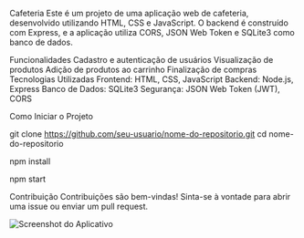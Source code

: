 Cafeteria
Este é um projeto de uma aplicação web de cafeteria, desenvolvido utilizando HTML, CSS e JavaScript. O backend é construído com Express, e a aplicação utiliza CORS, JSON Web Token e SQLite3 como banco de dados.

Funcionalidades
Cadastro e autenticação de usuários
Visualização de produtos
Adição de produtos ao carrinho
Finalização de compras
Tecnologias Utilizadas
Frontend: HTML, CSS, JavaScript
Backend: Node.js, Express
Banco de Dados: SQLite3
Segurança: JSON Web Token (JWT), CORS


Como Iniciar o Projeto


git clone https://github.com/seu-usuario/nome-do-repositorio.git
cd nome-do-repositorio

npm install


npm start


Contribuição
Contribuições são bem-vindas! Sinta-se à vontade para abrir uma issue ou enviar um pull request.



![Screenshot do Aplicativo](https://github.com/user-attachments/assets/ba51ac89-00fd-4663-b92f-9b140fd78a2e)

